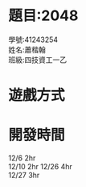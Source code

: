 # 題目:2048  
學號:41243254  
姓名:蕭楷翰  
班級:四技資工一乙  

# 遊戲方式

# 開發時間
12/6 2hr  
12/10 2hr
12/26 4hr  
12/27 3hr
